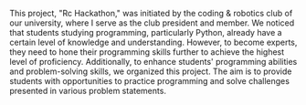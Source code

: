 This project, "Rc Hackathon," was initiated by the coding & robotics club of our university, where I serve as the club president and member. We noticed that students studying programming, particularly Python, already have a certain level of knowledge and understanding. However, to become experts, they need to hone their programming skills further to achieve the highest level of proficiency. Additionally, to enhance students' programming abilities and problem-solving skills, we organized this project. The aim is to provide students with opportunities to practice programming and solve challenges presented in various problem statements.
